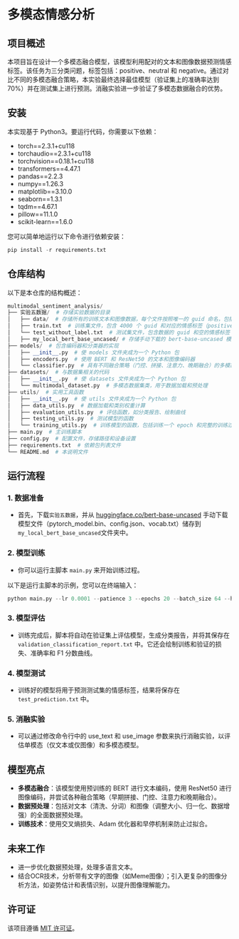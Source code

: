 # 多模态情感分析

## 项目概述
本项目旨在设计一个多模态融合模型，该模型利用配对的文本和图像数据预测情感标签。该任务为三分类问题，标签包括：positive、neutral 和 negative。通过对比不同的多模态融合策略，本实验最终选择最佳模型（验证集上的准确率达到70%）并在测试集上进行预测。消融实验进一步验证了多模态数据融合的优势。

## 安装

本实现基于 Python3。要运行代码，你需要以下依赖：

- torch==2.3.1+cu118
- torchaudio==2.3.1+cu118
- torchvision==0.18.1+cu118
- transformers==4.47.1
- pandas==2.2.3
- numpy==1.26.3
- matplotlib==3.10.0
- seaborn==1.3.1
- tqdm==4.67.1
- pillow==11.1.0
- scikit-learn==1.6.0

您可以简单地运行以下命令进行依赖安装：
```python
pip install -r requirements.txt
```


## 仓库结构

以下是本仓库的结构概述：
```python
multimodal_sentiment_analysis/
├── 实验五数据/  # 存储实验数据的目录
│   ├── data/  # 存储所有的训练文本和图像数据，每个文件按照唯一的 guid 命名，包括一个图像和一个文本
│   ├── train.txt  # 训练集文件，包含 4000 个 guid 和对应的情感标签（positive、neutral、negative）
│   └── test_without_label.txt  # 测试集文件，包含数据的 guid 和空的情感标签
│   ├── my_local_bert_base_uncased/ # 存储手动下载的 bert-base-uncased 模型文件，包括 pytorch_model.bin、config.json 和 vocab.txt 等，因为作者遇到 SSL 错误，使用了本地路径加载 BERT 模型，避免网络下载问题。
├── models/  # 包含编码器和分类器的实现
│   ├── __init__.py  # 使 models 文件夹成为一个 Python 包
│   ├── encoders.py  # 使用 BERT 和 ResNet50 的文本和图像编码器
│   └── classifier.py  # 具有不同融合策略（门控、拼接、注意力、晚期融合）的多模态分类器
├── datasets/  # 与数据集相关的代码
│   ├── __init__.py  # 使 datasets 文件夹成为一个 Python 包
│   └── multimodal_dataset.py  # 多模态数据集类，用于数据加载和预处理
├── utils/  # 实用工具函数
│   ├── __init__.py  # 使 utils 文件夹成为一个 Python 包
│   ├── data_utils.py  # 数据加载和类别权重计算
│   ├── evaluation_utils.py  # 评估函数，如分类报告、绘制曲线
│   ├── testing_utils.py  # 测试模型的函数
│   └── training_utils.py  # 训练模型的函数，包括训练一个 epoch 和完整的训练过程
├── main.py  # 主训练脚本
├── config.py  # 配置文件，存储路径和设备设置
├── requirements.txt  # 依赖包列表文件
└── README.md  # 本说明文件

```


## 运行流程

### 1. 数据准备
- 首先，下载`实验五数据`，并从 [huggingface.co/bert-base-uncased](https://huggingface.co/bert-base-uncased/tree/main) 手动下载模型文件（pytorch_model.bin、config.json、vocab.txt）储存到`my_local_bert_base_uncased`文件夹中。


### 2. 模型训练
- 你可以运行主脚本 `main.py` 来开始训练过程。


以下是运行主脚本的示例，您可以在终端输入：
```python
python main.py --lr 0.0001 --patience 3 --epochs 20 --batch_size 64 --hidden_dim 128 --dropout 0.1 --use_text True --use_image True --handle_class_imbalance False --fusion_type attention
```


### 3. 模型评估
- 训练完成后，脚本将自动在验证集上评估模型，生成分类报告，并将其保存在 `validation_classification_report.txt` 中。它还会绘制训练和验证的损失、准确率和 F1 分数曲线。


### 4. 模型测试
- 训练好的模型将用于预测测试集的情感标签，结果将保存在 `test_prediction.txt` 中。


### 5. 消融实验
- 可以通过修改命令行中的 use_text 和 use_image 参数来执行消融实验，以评估单模态（仅文本或仅图像）和多模态模型。


## 模型亮点

- **多模态融合**：该模型使用预训练的 BERT 进行文本编码，使用 ResNet50 进行图像编码，并尝试各种融合策略（早期拼接、门控、注意力和晚期融合）。
- **数据预处理**：包括对文本（清洗、分词）和图像（调整大小、归一化、数据增强）的全面数据预处理。
- **训练技术**：使用交叉熵损失、Adam 优化器和早停机制来防止过拟合。



## 未来工作

- 进一步优化数据预处理，处理多语言文本。
- 结合OCR技术，分析带有文字的图像（如Meme图像）；引入更复杂的图像分析方法，如姿势估计和表情识别，以提升图像理解能力。



## 许可证

该项目遵循 [MIT 许可证](LICENSE)。


